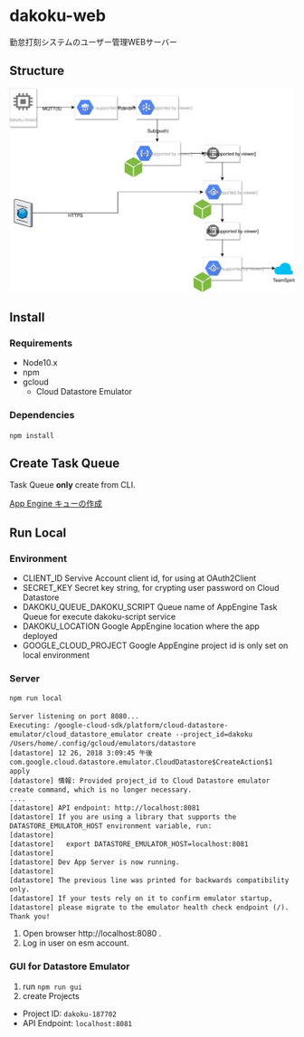 # dakoku-web
勤怠打刻システムのユーザー管理WEBサーバー

## Structure

![](dakoku-structure-draw.io.svg)

## Install

### Requirements

* Node10.x
* npm
* gcloud
    * Cloud Datastore Emulator

### Dependencies

`npm install`

## Create Task Queue

Task Queue **only** create from CLI.

[App Engine キューの作成](https://cloud.google.com/tasks/docs/creating-appengine-queues?hl=ja)

## Run Local

### Environment

* CLIENT_ID Servive Account client id, for using at OAuth2Client
* SECRET_KEY Secret key string, for crypting user password on Cloud Datastore
* DAKOKU_QUEUE_DAKOKU_SCRIPT Queue name of AppEngine Task Queue for execute dakoku-script service
* DAKOKU_LOCATION Google AppEngine location where the app deployed
* GOOGLE_CLOUD_PROJECT Google AppEngine project id is only set on local environment

### Server

```
npm run local

Server listening on port 8080...
Executing: /google-cloud-sdk/platform/cloud-datastore-emulator/cloud_datastore_emulator create --project_id=dakoku /Users/home/.config/gcloud/emulators/datastore
[datastore] 12 26, 2018 3:09:45 午後 com.google.cloud.datastore.emulator.CloudDatastore$CreateAction$1 apply
[datastore] 情報: Provided project_id to Cloud Datastore emulator create command, which is no longer necessary.
....
[datastore] API endpoint: http://localhost:8081
[datastore] If you are using a library that supports the DATASTORE_EMULATOR_HOST environment variable, run:
[datastore] 
[datastore]   export DATASTORE_EMULATOR_HOST=localhost:8081
[datastore] 
[datastore] Dev App Server is now running.
[datastore] 
[datastore] The previous line was printed for backwards compatibility only.
[datastore] If your tests rely on it to confirm emulator startup,
[datastore] please migrate to the emulator health check endpoint (/). Thank you!
```

1. Open browser http://localhost:8080 .
1. Log in user on esm account.

### GUI for Datastore Emulator

1. run `npm run gui` 
1. create Projects
  * Project ID: `dakoku-187702`
  * API Endpoint: `localhost:8081`
